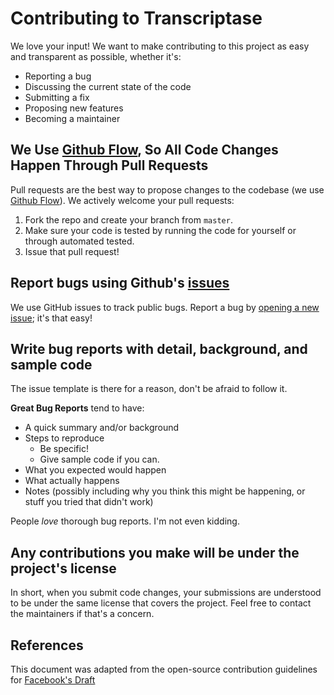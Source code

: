 # Contributing to Transcriptase
We love your input! We want to make contributing to this project as easy and transparent as possible, whether it's:
- Reporting a bug
- Discussing the current state of the code
- Submitting a fix
- Proposing new features
- Becoming a maintainer

## We Use [Github Flow](https://guides.github.com/introduction/flow/index.html), So All Code Changes Happen Through Pull Requests
Pull requests are the best way to propose changes to the codebase (we use [Github Flow](https://guides.github.com/introduction/flow/index.html)). We actively welcome your pull requests:
1. Fork the repo and create your branch from `master`.
2. Make sure your code is tested by running the code for yourself or through automated tested.
3. Issue that pull request!

## Report bugs using Github's [issues](https://github.com/Glazelf/NinigiBot/issues)
We use GitHub issues to track public bugs. Report a bug by [opening a new issue](); it's that easy!

## Write bug reports with detail, background, and sample code
The issue template is there for a reason, don't be afraid to follow it.

**Great Bug Reports** tend to have:
- A quick summary and/or background
- Steps to reproduce
  - Be specific!
  - Give sample code if you can.
- What you expected would happen
- What actually happens
- Notes (possibly including why you think this might be happening, or stuff you tried that didn't work)

People *love* thorough bug reports. I'm not even kidding.

## Any contributions you make will be under the project's license
In short, when you submit code changes, your submissions are understood to be under the same license that covers the project. Feel free to contact the maintainers if that's a concern.

## References
This document was adapted from the open-source contribution guidelines for [Facebook's Draft](https://github.com/facebook/draft-js/blob/a9316a723f9e918afde44dea68b5f9f39b7d9b00/CONTRIBUTING.md)
